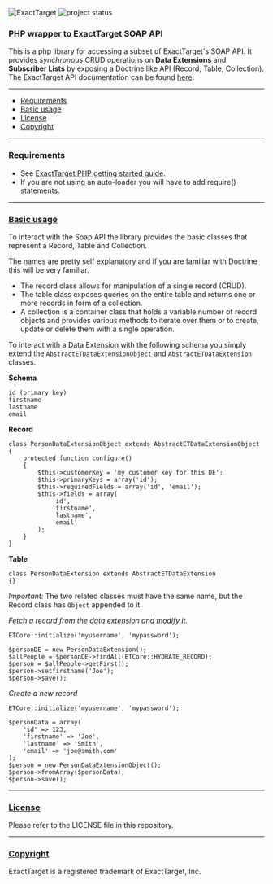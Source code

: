 ![ExactTarget](http://memberlandingpages.com/help/wiki_images/new_wiki/ExactTargetLogo.jpg) ![project status](http://stillmaintained.com/hglattergotz/ExactTarget-PHP-SOAP-API.png)

### PHP wrapper to ExactTarget SOAP API

This is a php library for accessing a subset of ExactTarget's SOAP API. It provides *synchronous* CRUD operations on **Data Extensions** and **Subscriber Lists** by exposing a Doctrine like API (Record, Table, Collection).
The ExactTarget API documentation can be found [here](http://docs.code.exacttarget.com/).

- - -

* <a href="#requirements">Requirements</a>
* <a href="#basic">Basic usage</a>
* <a href="#license">License</a>
* <a href="#copyright">Copyright</a>

- - -

### <a name="requirements">Requirements</a>

* See [ExactTarget PHP getting started guide](http://wiki.memberlandingpages.com/030_Developer_Documentation/020_Web_Service_Guide/Getting_Started_Developers_and_the_ExactTarget_API/Connecting_to_the_API_using_PHP).
* If you are not using an auto-loader you will have to add require() statements.

- - -

### <a href="basic">Basic usage</a>

To interact with the Soap API the library provides the basic classes that represent a Record, Table and Collection.

The names are pretty self explanatory and if you are familiar with Doctrine this will be very familiar.

* The record class allows for manipulation of a single record (CRUD).
* The table class exposes queries on the entire table and returns one or more records in form of a collection.
* A collection is a container class that holds a variable number of record objects and provides various methods to iterate over them or to create, update or delete them with a single operation.

To interact with a Data Extension with the following schema you simply extend the `AbstractETDataExtensionObject` and `AbstractETDataExtension` classes.

**Schema**

~~~
id (primary key)
firstname
lastname
email
~~~

**Record**

~~~
class PersonDataExtensionObject extends AbstractETDataExtensionObject
{
    protected function configure()
    {
        $this->customerKey = 'my customer key for this DE';
        $this->primaryKeys = array('id');
        $this->requiredFields = array('id', 'email');
        $this->fields = array(
            'id',
            'firstname',
            'lastname',
            'email'
        );
    }
}
~~~

**Table**

~~~
class PersonDataExtension extends AbstractETDataExtension
{}
~~~

*Important:* The two related classes must have the same name, but the Record class has `Object` appended to it.

*Fetch a record from the data extension and modify it.*

~~~
ETCore::initialize('myusername', 'mypassword');
    
$personDE = new PersonDataExtension();
$allPeople = $personDE->findAll(ETCore::HYDRATE_RECORD);
$person = $allPeople->getFirst();
$person->setfirstname('Joe');
$person->save();
~~~

*Create a new record*

~~~
ETCore::initialize('myusername', 'mypassword');
    
$personData = array(
    'id' => 123,
    'firstname' => 'Joe',
    'lastname' => 'Smith',
    'email' => 'joe@smith.com'
);
$person = new PersonDataExtensionObject();
$person->fromArray($personData);
$person->save();
~~~

- - -

### <a href="license">License</a>

Please refer to the LICENSE file in this repository.

- - -

### <a href="copyright">Copyright</a>

ExactTarget is a registered trademark of ExactTarget, Inc.